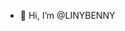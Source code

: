 - 👋 Hi, I’m @LINYBENNY

<!---
LINYBENNY/LINYBENNY is a ✨ special ✨ repository because its `README.md` (this file) appears on your GitHub profile.
You can click the Preview link to take a look at your changes.
--->
